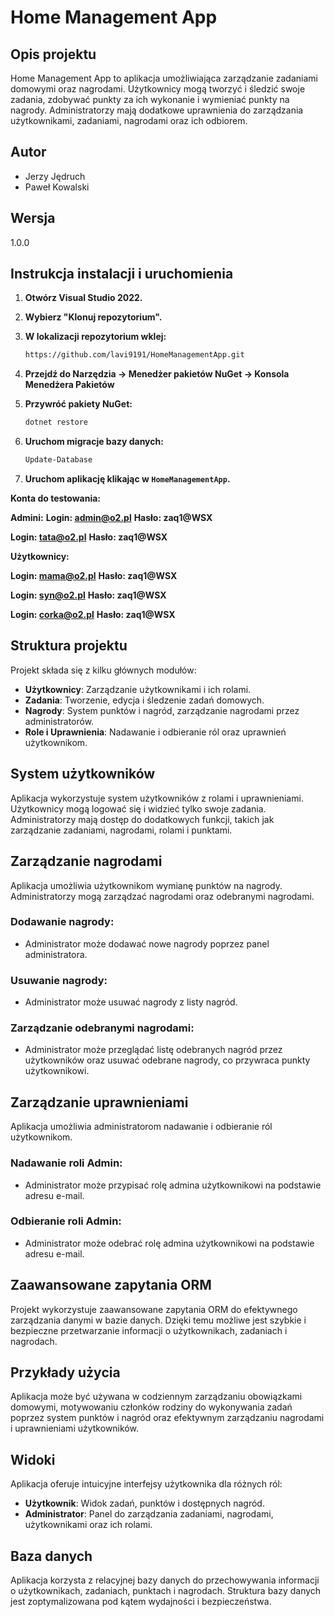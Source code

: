 # Home Management App

## Opis projektu
Home Management App to aplikacja umożliwiająca zarządzanie zadaniami domowymi oraz nagrodami. Użytkownicy mogą tworzyć i śledzić swoje zadania, zdobywać punkty za ich wykonanie i wymieniać punkty na nagrody. Administratorzy mają dodatkowe uprawnienia do zarządzania użytkownikami, zadaniami, nagrodami oraz ich odbiorem.

## Autor
- Jerzy Jędruch
- Paweł Kowalski

## Wersja
1.0.0

## Instrukcja instalacji i uruchomienia

1. **Otwórz Visual Studio 2022.**
2. **Wybierz "Klonuj repozytorium".**
3. **W lokalizacji repozytorium wklej:**
    ```bash
    https://github.com/lavi9191/HomeManagementApp.git
    ```
4. **Przejdź do Narzędzia -> Menedżer pakietów NuGet -> Konsola Menedżera Pakietów**
    
5. **Przywróć pakiety NuGet:**
    ```powershell
    dotnet restore
    ```
6. **Uruchom migracje bazy danych:**
    ```powershell
    Update-Database
    ```
7. **Uruchom aplikację klikając w `HomeManagementApp`.**
   
**Konta do testowania:**

**Admini:**
**Login: admin@o2.pl**
**Hasło: zaq1@WSX**

**Login: tata@o2.pl**
**Hasło: zaq1@WSX**

**Użytkownicy:**

**Login: mama@o2.pl**
**Hasło: zaq1@WSX**

**Login: syn@o2.pl**
**Hasło: zaq1@WSX**

**Login: corka@o2.pl**
**Hasło: zaq1@WSX**

## Struktura projektu
Projekt składa się z kilku głównych modułów:
- **Użytkownicy**: Zarządzanie użytkownikami i ich rolami.
- **Zadania**: Tworzenie, edycja i śledzenie zadań domowych.
- **Nagrody**: System punktów i nagród, zarządzanie nagrodami przez administratorów.
- **Role i Uprawnienia**: Nadawanie i odbieranie ról oraz uprawnień użytkownikom.

## System użytkowników
Aplikacja wykorzystuje system użytkowników z rolami i uprawnieniami. Użytkownicy mogą logować się i widzieć tylko swoje zadania. Administratorzy mają dostęp do dodatkowych funkcji, takich jak zarządzanie zadaniami, nagrodami, rolami i punktami.

## Zarządzanie nagrodami
Aplikacja umożliwia użytkownikom wymianę punktów na nagrody. Administratorzy mogą zarządzać nagrodami oraz odebranymi nagrodami. 
### Dodawanie nagrody:
- Administrator może dodawać nowe nagrody poprzez panel administratora.
### Usuwanie nagrody:
- Administrator może usuwać nagrody z listy nagród.
### Zarządzanie odebranymi nagrodami:
- Administrator może przeglądać listę odebranych nagród przez użytkowników oraz usuwać odebrane nagrody, co przywraca punkty użytkownikowi.

## Zarządzanie uprawnieniami
Aplikacja umożliwia administratorom nadawanie i odbieranie ról użytkownikom.
### Nadawanie roli Admin:
- Administrator może przypisać rolę admina użytkownikowi na podstawie adresu e-mail.
### Odbieranie roli Admin:
- Administrator może odebrać rolę admina użytkownikowi na podstawie adresu e-mail.

## Zaawansowane zapytania ORM
Projekt wykorzystuje zaawansowane zapytania ORM do efektywnego zarządzania danymi w bazie danych. Dzięki temu możliwe jest szybkie i bezpieczne przetwarzanie informacji o użytkownikach, zadaniach i nagrodach.

## Przykłady użycia
Aplikacja może być używana w codziennym zarządzaniu obowiązkami domowymi, motywowaniu członków rodziny do wykonywania zadań poprzez system punktów i nagród oraz efektywnym zarządzaniu nagrodami i uprawnieniami użytkowników.

## Widoki
Aplikacja oferuje intuicyjne interfejsy użytkownika dla różnych ról:
- **Użytkownik**: Widok zadań, punktów i dostępnych nagród.
- **Administrator**: Panel do zarządzania zadaniami, nagrodami, użytkownikami oraz ich rolami.

## Baza danych
Aplikacja korzysta z relacyjnej bazy danych do przechowywania informacji o użytkownikach, zadaniach, punktach i nagrodach. Struktura bazy danych jest zoptymalizowana pod kątem wydajności i bezpieczeństwa.
